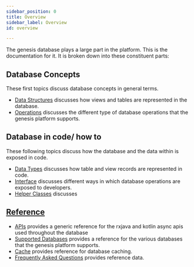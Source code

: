 ```yaml
---
sidebar_position: 0
title: Overview
sidebar_label: Overview
id: overview

---
```


The genesis database plays a large part in the platform. This is the documentation for it. It is broken down into 
these constituent parts:

## Database Concepts

These first topics discuss database concepts in general terms.

* [Data Structures](../concepts/data-structure/overview) discusses how views and tables are represented in the database. 
* [Operations](../concepts/operations/overview) discusses the different type of database operations that the genesis platform
supports.

## Database in code/ how to

These following topics discuss how the database and the data within is exposed in code.

* [Data Types](../how-to/entity-types/overview) discusses how table and view records are represented in code.
* [Interface](../how-to/interface/overview) discusses different ways in which database operations are exposed to developers.
* [Helper Classes](../how-to/helper/overview) discusses 

## [Reference](../reference/overview)

* [APIs](../reference/apis/overview) provides a generic reference for the rxjava and kotlin async apis used throughout the 
database
* [Supported Databases](../reference/supported-databases/overview) provides a reference for the various databases that the
genesis platform supports.
* [Cache](../reference/cache) provides reference for database caching.
* [Frequently Asked Questions](../reference/faq) provides reference data.
